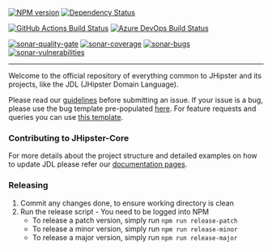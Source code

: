 [![NPM version][npm-image]][npm-url] [![Dependency Status][daviddm-image]][daviddm-url]

[![GitHub Actions Build Status][github-actions-image]][github-actions-url] [![Azure DevOps Build Status][azure-devops-image]][azure-devops-url]

[![sonar-quality-gate][sonar-quality-gate]][sonar-url] [![sonar-coverage][sonar-coverage]][sonar-url] [![sonar-bugs][sonar-bugs]][sonar-url] [![sonar-vulnerabilities][sonar-vulnerabilities]][sonar-url]

---

Welcome to the official repository of everything common to JHipster and its projects, like the JDL (JHipster Domain Language).

Please read our [guidelines](/CONTRIBUTING.md#submission-guidelines) before submitting an issue.
If your issue is a bug, please use the bug template pre-populated [here](https://github.com/jhipster/jhipster-core/issues/new?template=BUG_REPORT.md).
For feature requests and queries you can use [this template](https://github.com/jhipster/jhipster-core/issues/new?template=FEATURE_REQUEST.md).

### Contributing to JHipster-Core

For more details about the project structure and detailed examples on how to update JDL please refer our 
[documentation pages](https://github.com/jhipster/jhipster-core/blob/master/docs/contributing.md).

### Releasing

1. Commit any changes done, to ensure working directory is clean
2. Run the release script - You need to be logged into NPM
    * To release a patch version, simply run `npm run release-patch`
    * To release a minor version, simply run `npm run release-minor`
    * To release a major version, simply run `npm run release-major`

[azure-devops-image]: https://dev.azure.com/jhipster/jhipster-core/_apis/build/status/jhipster.jhipster-core?branchName=master
[azure-devops-url]: https://dev.azure.com/jhipster/jhipster-core/_build
[daviddm-image]: https://david-dm.org/jhipster/jhipster-core.svg?theme=shields.io
[daviddm-url]: https://david-dm.org/jhipster/jhipster-core
[github-actions-image]: https://github.com/jhipster/jhipster-core/workflows/Node%20CI/badge.svg
[github-actions-url]: https://github.com/jhipster/jhipster-core/actions
[npm-image]: https://badge.fury.io/js/jhipster-core.svg
[npm-url]: https://npmjs.org/package/jhipster-core
[sonar-bugs]: https://sonarcloud.io/api/project_badges/measure?project=jhipster-core&metric=bugs
[sonar-coverage]: https://sonarcloud.io/api/project_badges/measure?project=jhipster-core&metric=coverage
[sonar-quality-gate]: https://sonarcloud.io/api/project_badges/measure?project=jhipster-core&metric=alert_status
[sonar-url]: https://sonarcloud.io/dashboard?id=jhipster-core
[sonar-vulnerabilities]: https://sonarcloud.io/api/project_badges/measure?project=jhipster-core&metric=vulnerabilities
